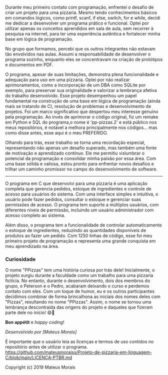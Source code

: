 Durante meu primeiro contato com programação, enfrentei o desafio de criar um projeto para uma pizzaria. Mesmo tendo conhecimentos básicos em comandos lógicos, como printf, scanf, if else, switch, for e while, decidi me dedicar a desenvolver um programa prático e funcional. Optei por utilizar apenas os conceitos aprendidos em sala de aula, sem recorrer à pesquisa na internet, para ter uma experiência autêntica e fortalecer minha base em lógica de programação.

No grupo que formamos, percebi que os outros integrantes não estavam tão envolvidos nas aulas. Assumi a responsabilidade de desenvolver o programa sozinho, enquanto eles se concentravam na criação de protótipos e documentos em PDF.

O programa, apesar de suas limitações, demonstra plena funcionalidade e adequação para uso em uma pizzaria. Optei por não realizar aprimoramentos, como a incorporação de um DBA como SQLite por exemplo, para preservar sua originalidade e valorizar a lembrança afetiva do trabalho desenvolvido. Esse projeto desempenhou um papel fundamental na construção de uma base em lógica de programação (ainda mais se tratando de C), resolução de problemas e desenvolvimento de projetos. Foi um marco significativo que despertou meu interesse genuíno pela programação. Ao invés de aprimorar o código original, fiz um remake em Python e SQL do programa,o nome é 'pp-pizzas.2' e está público nos meus repositórios, é notável a melhora principalmente nos códigos... mas como disse antes, esse aqui é o meu PREFERIDO.

Olhando para trás, esse trabalho se torna uma recordação especial, representando não apenas um desafio superado, mas também uma fonte de motivação e aprendizado contínuo. Ele me permitiu vislumbrar o potencial da programação e consolidar minha paixão por essa área. Com uma base sólida e valiosa, estou pronto para enfrentar novos desafios e trilhar um caminho promissor no campo do desenvolvimento de software.

--------------------------------------------------------------------

O programa em C que desenvolvi para uma pizzaria é uma aplicação completa que gerencia pedidos, estoque de ingredientes e controle de acesso para usuários do sistema. Com uma interface simples e intuitiva, o usuário pode fazer pedidos, consultar o estoque e gerenciar suas permissões de acesso. O programa tem suporte a múltiplos usuários, com diferentes níveis de permissão, incluindo um usuário administrador com acesso completo ao sistema.

 Além disso, o programa tem a funcionalidade de controlar automaticamente o estoque de ingredientes, reduzindo as quantidades disponíveis de produtos ao fazer um pedido. Com 1250 linhas de código, esse foi meu primeiro projeto de programação e representa uma grande conquista em meu aprendizado na área. 

 ### Curiosidade

O nome "PPizzas" tem uma história curiosa por trás dele! Inicialmente, o projeto surgiu durante a faculdade como um trabalho para uma pizzaria fictícia. No entanto, durante o desenvolvimento, dois dos membros do grupo, o Peterson e o Pedro, acabaram deixando o curso e perdemos contato com eles. Com um toque de humor, eu e os outros participantes decidimos combinar de forma brincalhona as iniciais dos nomes deles com "Pizzas", resultando no nome "PPizzas". Assim, o nome se tornou uma lembrança descontraída das origens do projeto e daqueles que fizeram parte dele no início! 😄🍕

**Bon appétit** e _happy coding_!

_Desenvolvido por [Mateus Morais]_

É importante que o usuário leia as licenças e termos de uso contidos no repositório antes de utilizar o programa.
https://github.com/mateusmoraiss/Projeto-de-pizzaria-em-linguagem-C/blob/main/LICENÇA-PTBR.md

Copyright (c) 2019 Mateus Morais


